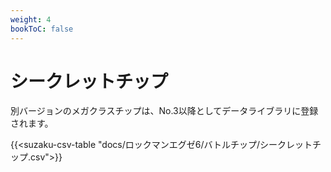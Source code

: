```yaml
---
weight: 4
bookToC: false
---
```


# シークレットチップ

別バージョンのメガクラスチップは、No.3以降としてデータライブラリに登録されます。

{{<suzaku-csv-table "docs/ロックマンエグゼ6/バトルチップ/シークレットチップ.csv">}}

